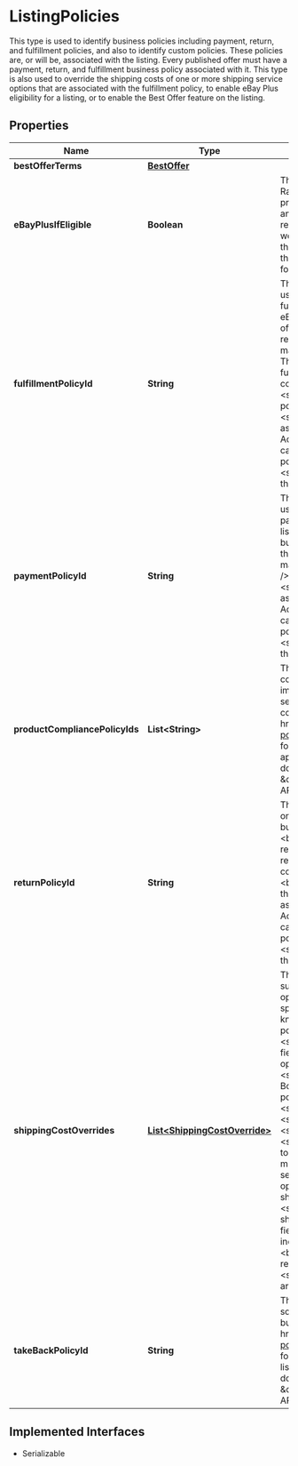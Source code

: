 

# ListingPolicies

This type is used to identify business policies including payment, return, and fulfillment policies, and also to identify custom policies. These policies are, or will be, associated with the listing. Every published offer must have a payment, return, and fulfillment business policy associated with it. This type is also used to override the shipping costs of one or more shipping service options that are associated with the fulfillment policy, to enable eBay Plus eligibility for a listing, or to enable the Best Offer feature on the listing.
## Properties

Name | Type | Description | Notes
------------ | ------------- | ------------- | -------------
**bestOfferTerms** | [**BestOffer**](BestOffer.md) |  |  [optional]
**eBayPlusIfEligible** | **Boolean** | This field is included in an offer and set to &lt;code&gt;true&lt;/code&gt; if a Top-Rated seller is opted in to the eBay Plus program. With the eBay Plus program, qualified sellers must commit to next-day delivery of the item, and the buyers must have an eBay Plus subscription to be eligible to receive the benefits of this program, which are free, next-day delivery, as well as free returns.&lt;br&gt;&lt;br&gt;Currently, this program is only available on the Germany and Australian sites.&lt;br/&gt;&lt;br/&gt;This field will be returned in the &lt;strong&gt;getOffer&lt;/strong&gt; and &lt;strong&gt;getOffers&lt;/strong&gt; calls if set for the offer. |  [optional]
**fulfillmentPolicyId** | **String** | This unique identifier indicates the fulfillment business policy that will be used once an offer is published and converted to an eBay listing. This fulfillment business policy will set all fulfillment-related settings for the eBay listing.&lt;br/&gt;&lt;br/&gt;Business policies are not immediately required for offers, but are required before an offer can be published. The seller should review the fulfillment business policy before assigning it to the offer to make sure it is compatible with the inventory item and the offer settings. The seller may also want to review the shipping service costs in the fulfillment policy, and that seller might decide to override the shipping costs for one or more shipping service options by using the &lt;strong&gt;shippingCostOverrides&lt;/strong&gt; container.&lt;br/&gt;&lt;br/&gt;Business policies can be created and managed in My eBay or with the &lt;strong&gt;Account API&lt;/strong&gt;. To get a list of all return policies associated with a seller&#39;s account on a specific eBay Marketplace, use the Account API&#39;s &lt;strong&gt;getFulfillmentPolicies&lt;/strong&gt; call. There are also calls in the &lt;strong&gt;Account API&lt;/strong&gt; to retrieve a fulfillment policy by policy ID or policy name.&lt;br/&gt;&lt;br/&gt;This field will be returned in the &lt;strong&gt;getOffer&lt;/strong&gt; and &lt;strong&gt;getOffers&lt;/strong&gt; calls if set for the offer. |  [optional]
**paymentPolicyId** | **String** | This unique identifier indicates the payment business policy that will be used once an offer is published and converted to an eBay listing. This payment business policy will set all payment-related settings for the eBay listing.&lt;br/&gt;&lt;br/&gt;Business policies are not immediately required for offers, but are required before an offer can be published. The seller should review the payment business policy to make sure that it is compatible with the marketplace and listing category before assigning it to the offer.&lt;br /&gt;&lt;br /&gt;Business policies can be created and managed in My eBay or with the &lt;strong&gt;Account API&lt;/strong&gt;. To get a list of all payment policies associated with a seller&#39;s account on a specific eBay Marketplace, use the Account API&#39;s &lt;strong&gt;getPaymentPolicies&lt;/strong&gt; call. There are also calls in the &lt;strong&gt;Account API&lt;/strong&gt; to retrieve a payment policy by policy ID or policy name.&lt;br/&gt;&lt;br/&gt;This field will be returned in the &lt;strong&gt;getOffer&lt;/strong&gt; and &lt;strong&gt;getOffers&lt;/strong&gt; calls if set for the offer. |  [optional]
**productCompliancePolicyIds** | **List&lt;String&gt;** | This field contains an array of up to five IDs specifying the seller created compliance policies for the listing. Custom policies provide buyers with important information and disclosures about products. For example, if you sell batteries and specific disclosures are required, your compliance policy could contain the required disclosures. See &lt;a href&#x3D;\&quot;https://www.ebay.com/help/selling/custom-policies/custom-policies?id&#x3D;5311\&quot; target&#x3D;\&quot;_blank\&quot;&gt;Custom Policies&lt;/a&gt; for more information. Up to five different compliance policies can be applied to each listing. Refer to the &lt;a href&#x3D;\&quot;/api-docs/sell/account/resources/methods#h2-custom_policy \&quot;&gt;custom_policy&lt;/a&gt; resource (in the &lt;strong&gt;Sell Account API&lt;/strong&gt;) to create and manage custom policies. |  [optional]
**returnPolicyId** | **String** | This unique identifier indicates the return business policy that will be used once an offer is published and converted to an eBay listing. This return business policy will set all return policy settings for the eBay listing.&lt;br/&gt;&lt;br/&gt;Business policies are not immediately required for offers, but are required before an offer can be published. The seller should review the return business policy before assigning it to the offer to make sure it is compatible with the inventory item and the offer settings.&lt;br/&gt;&lt;br/&gt;Business policies can be created and managed in My eBay or with the &lt;strong&gt;Account API&lt;/strong&gt;. To get a list of all return policies associated with a seller&#39;s account on a specific eBay Marketplace, use the Account API&#39;s &lt;strong&gt;getReturnPolicies&lt;/strong&gt; call. There are also calls in the &lt;strong&gt;Account API&lt;/strong&gt; to retrieve a return policy by policy ID or policy name.&lt;br/&gt;&lt;br/&gt;This field will be returned in the &lt;strong&gt;getOffer&lt;/strong&gt; and &lt;strong&gt;getOffers&lt;/strong&gt; calls if set for the offer. |  [optional]
**shippingCostOverrides** | [**List&lt;ShippingCostOverride&gt;**](ShippingCostOverride.md) | This container is used if the seller wishes to override the shipping costs or surcharge for one or more domestic or international shipping service options defined in the fulfillment listing policy. To override the costs of a specific domestic or international shipping service option, the seller must know the priority/order of that shipping service in the fulfillment listing policy. The name of a shipping service option can be found in the &lt;strong&gt;shippingOptions.shippingServices.shippingServiceCode&lt;/strong&gt; field of the fulfillment policy, and the priority/order of that shipping service option is found in the &lt;strong&gt;shippingOptions.shippingServices.sortOrderId&lt;/strong&gt; field. Both of these values can be retrieved by searching for that fulfillment policy with the &lt;strong&gt;getFulfillmentPolicies&lt;/strong&gt; or &lt;strong&gt;getFulfillmentPolicyByName&lt;/strong&gt; calls of the &lt;strong&gt;Account API&lt;/strong&gt;. The &lt;strong&gt;shippingCostOverrides.priority&lt;/strong&gt; value should match the &lt;strong&gt;shippingOptions.shippingServices.sortOrderId&lt;/strong&gt; in order to override the shipping costs for that shipping service option. The seller must also ensure that the &lt;strong&gt;shippingServiceType&lt;/strong&gt; value is set to &lt;code&gt;DOMESTIC&lt;/code&gt; to override a domestic shipping service option, or to &lt;code&gt;INTERNATIONAL&lt;/code&gt; to override an international shipping service option.&lt;br/&gt;&lt;br/&gt;A separate &lt;strong&gt;ShippingCostOverrides&lt;/strong&gt; node is needed for each shipping service option whose costs are being overridden. All defined fields of the &lt;strong&gt;shippingCostOverrides&lt;/strong&gt; container should be included, even if the shipping costs and surcharge values are not changing.&lt;br/&gt;&lt;br/&gt;The &lt;strong&gt;shippingCostOverrides&lt;/strong&gt; container is returned in the &lt;strong&gt;getOffer&lt;/strong&gt; and &lt;strong&gt;getOffers&lt;/strong&gt; calls if one or more shipping cost overrides are being applied to the fulfillment policy. |  [optional]
**takeBackPolicyId** | **String** | This field specifies the ID of the seller created take-back policy. The law in some countries may require sellers to take back a used product when the buyer buys a new product. See &lt;a href&#x3D;\&quot;https://www.ebay.com/help/selling/custom-policies/custom-policies?id&#x3D;5311\&quot; target&#x3D;\&quot;_blank\&quot;&gt;Custom Policies&lt;/a&gt; for more information. One take-back policy ID can be specified for each listing. Refer to the &lt;a href&#x3D;\&quot;/api-docs/sell/account/resources/methods#h2-custom_policy \&quot;&gt;custom_policy&lt;/a&gt; resource (in the &lt;strong&gt;Sell Account API&lt;/strong&gt;) to create and manage takeback policies. |  [optional]


## Implemented Interfaces

* Serializable



